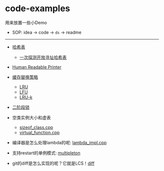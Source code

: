 # code-examples

用来放置一些小Demo

+ SOP: idea -> code -> `ds` -> readme

----

+ [哈希表](./hash_table/)
  + [一次探测开放寻址哈希表](./hash_table/open_addressing.h)

+ [Human Readable Printer](./obj_print/)

+ [缓存替换策略](./cache/)
  + [LRU](./cache/LRU.h)
  + [LFU](./cache/LFU.h)
  + [LRU-k](./cache/README.md#lru-k)

+ [二阶段锁](./misc/two_phase_locking.cpp)

+ 空类实例大小和虚表
  + [sizeof_class.cpp](./misc/sizeof_class.cpp)
  + [virtual_function.cpp](./misc/virtual_function.cpp)

+ 编译器是怎么处理lambda的呢: [lambda_impl.cpp](./misc/lambda_impl.cpp)

+ 支持restart的单例模式: [multipleton](./multipleton/)

+ git的diff是怎么实现的呢？它就是LCS！[diff](./diff)
